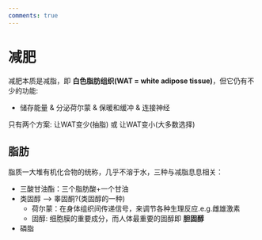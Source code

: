 ```yaml
---
comments: true
---
```


# 减肥

减肥本质是减脂，即 **白色脂肪组织(WAT = white adipose tissue)**，但它仍有不少的功能:

- 储存能量 & 分泌荷尔蒙 & 保暖和缓冲 & 连接神经

只有两个方案: 让WAT变少(抽脂) 或  让WAT变小(大多数选择)

## 脂肪

脂质一大堆有机化合物的统称，几乎不溶于水，三种与减脂息息相关：

- 三酸甘油酯：三个脂肪酸+一个甘油
- 类固醇 -->  睾固酮?(类固醇的一种)
    - 荷尔蒙：在身体组织间传递信号，来调节各种生理反应.e.g.雌雄激素
    - 固醇: 细胞膜的重要成分，而人体最重要的固醇即 **胆固醇**
- 磷脂


